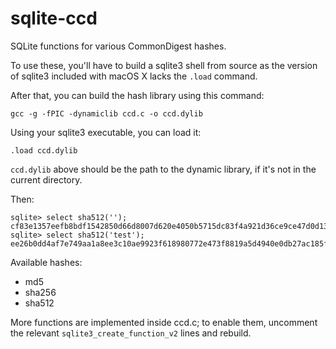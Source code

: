 # sqlite-ccd
SQLite functions for various CommonDigest hashes.

To use these, you'll have to build a sqlite3 shell from source as the version of sqlite3 included with macOS X lacks the `.load` command.

After that, you can build the hash library using this command:

    gcc -g -fPIC -dynamiclib ccd.c -o ccd.dylib

Using your sqlite3 executable, you can load it:

    .load ccd.dylib

`ccd.dylib` above should be the path to the dynamic library, if it's not in the current directory.

Then:

    sqlite> select sha512('');
    cf83e1357eefb8bdf1542850d66d8007d620e4050b5715dc83f4a921d36ce9ce47d0d13c5d85f2b0ff8318d2877eec2f63b931bd47417a81a538327af927da3e
    sqlite> select sha512('test');
    ee26b0dd4af7e749aa1a8ee3c10ae9923f618980772e473f8819a5d4940e0db27ac185f8a0e1d5f84f88bc887fd67b143732c304cc5fa9ad8e6f57f50028a8ff

Available hashes:

* md5
* sha256
* sha512

More functions are implemented inside ccd.c; to enable them, uncomment the relevant `sqlite3_create_function_v2` lines and rebuild.
